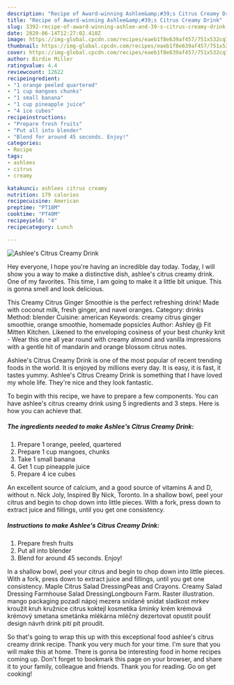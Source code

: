 ```yaml
---
description: "Recipe of Award-winning Ashlee&amp;#39;s Citrus Creamy Drink"
title: "Recipe of Award-winning Ashlee&amp;#39;s Citrus Creamy Drink"
slug: 3392-recipe-of-award-winning-ashlee-and-39-s-citrus-creamy-drink
date: 2020-06-14T12:27:02.418Z
image: https://img-global.cpcdn.com/recipes/eaeb1f8e639af457/751x532cq70/ashlees-citrus-creamy-drink-recipe-main-photo.jpg
thumbnail: https://img-global.cpcdn.com/recipes/eaeb1f8e639af457/751x532cq70/ashlees-citrus-creamy-drink-recipe-main-photo.jpg
cover: https://img-global.cpcdn.com/recipes/eaeb1f8e639af457/751x532cq70/ashlees-citrus-creamy-drink-recipe-main-photo.jpg
author: Birdie Miller
ratingvalue: 4.4
reviewcount: 12622
recipeingredient:
- "1 orange peeled quartered"
- "1 cup mangoes chunks"
- "1 small banana"
- "1 cup pineapple juice"
- "4 ice cubes"
recipeinstructions:
- "Prepare fresh fruits"
- "Put all into blender"
- "Blend for around 45 seconds. Enjoy!"
categories:
- Recipe
tags:
- ashlees
- citrus
- creamy

katakunci: ashlees citrus creamy 
nutrition: 179 calories
recipecuisine: American
preptime: "PT18M"
cooktime: "PT40M"
recipeyield: "4"
recipecategory: Lunch

---
```



![Ashlee&#39;s Citrus Creamy Drink](https://img-global.cpcdn.com/recipes/eaeb1f8e639af457/751x532cq70/ashlees-citrus-creamy-drink-recipe-main-photo.jpg)

Hey everyone, I hope you're having an incredible day today. Today, I will show you a way to make a distinctive dish, ashlee&#39;s citrus creamy drink. One of my favorites. This time, I am going to make it a little bit unique. This is gonna smell and look delicious.

This Creamy Citrus Ginger Smoothie is the perfect refreshing drink! Made with coconut milk, fresh ginger, and navel oranges. Category: drinks Method: blender Cuisine: american Keywords: creamy citrus ginger smoothie, orange smoothie, homemade popsicles Author: Ashley @ Fit Mitten Kitchen. Likened to the enveloping cosiness of your best chunky knit - Wear this one all year round with creamy almond and vanilla impressions with a gentle hit of mandarin and orange blossom citrus notes.

Ashlee&#39;s Citrus Creamy Drink is one of the most popular of recent trending foods in the world. It is enjoyed by millions every day. It is easy, it is fast, it tastes yummy. Ashlee&#39;s Citrus Creamy Drink is something that I have loved my whole life. They're nice and they look fantastic.


To begin with this recipe, we have to prepare a few components. You can have ashlee&#39;s citrus creamy drink using 5 ingredients and 3 steps. Here is how you can achieve that.

<!--inarticleads1-->

##### The ingredients needed to make Ashlee&#39;s Citrus Creamy Drink:

1. Prepare 1 orange, peeled, quartered
1. Prepare 1 cup mangoes, chunks
1. Take 1 small banana
1. Get 1 cup pineapple juice
1. Prepare 4 ice cubes


An excellent source of calcium, and a good source of vitamins A and D, without n. Nick Joly, Inspired By Nick, Toronto. In a shallow bowl, peel your citrus and begin to chop down into little pieces. With a fork, press down to extract juice and fillings, until you get one consistency. 

<!--inarticleads2-->

##### Instructions to make Ashlee&#39;s Citrus Creamy Drink:

1. Prepare fresh fruits
1. Put all into blender
1. Blend for around 45 seconds. Enjoy!


In a shallow bowl, peel your citrus and begin to chop down into little pieces. With a fork, press down to extract juice and fillings, until you get one consistency. Maple Citrus Salad DressingPeas and Crayons. Creamy Salad Dressing Farmhouse Salad DressingLongbourn Farm. Raster illustration. mango packaging pozadí nápoj mezera snídaně snídat sladkost mrkev kroužit kruh kružnice citrus koktejl kosmetika šminky krém krémová krémový smetana smetánka mlékárna mléčný dezertovat opustit poušť design návrh drink pití pít proudit. 

So that's going to wrap this up with this exceptional food ashlee&#39;s citrus creamy drink recipe. Thank you very much for your time. I'm sure that you will make this at home. There is gonna be interesting food in home recipes coming up. Don't forget to bookmark this page on your browser, and share it to your family, colleague and friends. Thank you for reading. Go on get cooking!
